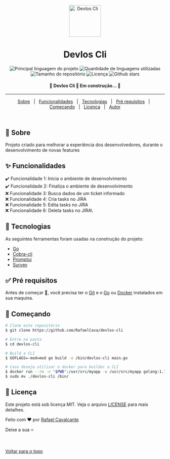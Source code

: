<div align="center" id="top"> 
  <img src="https://cdn.worldvectorlogo.com/logos/golang-gopher.svg" alt="Devlos Cli" style="width: 100px"/>
</div>

<h1 align="center">Devlos Cli</h1>

<p align="center">
  <img alt="Principal linguagem do projeto" src="https://img.shields.io/github/languages/top/RafaelCava/devlos-cli?color=56BEB8">

  <img alt="Quantidade de linguagens utilizadas" src="https://img.shields.io/github/languages/count/RafaelCava/devlos-cli?color=56BEB8">

  <img alt="Tamanho do repositório" src="https://img.shields.io/github/repo-size/RafaelCava/devlos-cli?color=56BEB8">

  <img alt="Licença" src="https://img.shields.io/github/license/RafaelCava/devlos-cli?color=56BEB8">

  <!-- <img alt="Github issues" src="https://img.shields.io/github/issues/RafaelCava/devlos-cli?color=56BEB8" /> -->

  <!-- <img alt="Github forks" src="https://img.shields.io/github/forks/RafaelCava/devlos-cli?color=56BEB8" /> -->

  <img alt="Github stars" src="https://img.shields.io/github/stars/RafaelCava/devlos-cli?color=56BEB8" />
</p>

<!-- Status -->

<h4 align="center"> 
	🚧  Devlos Cli 🚀 Em construção...  🚧
</h4> 

<hr>

<p align="center">
  <a href="#dart-sobre">Sobre</a> &#xa0; | &#xa0; 
  <a href="#sparkles-funcionalidades">Funcionalidades</a> &#xa0; | &#xa0;
  <a href="#rocket-tecnologias">Tecnologias</a> &#xa0; | &#xa0;
  <a href="#white_check_mark-pré-requisitos">Pré requisitos</a> &#xa0; | &#xa0;
  <a href="#checkered_flag-começando">Começando</a> &#xa0; | &#xa0;
  <a href="#memo-licença">Licença</a> &#xa0; | &#xa0;
  <a href="https://github.com/RafaelCava" target="_blank">Autor</a>
</p>

<br>

## :dart: Sobre ##

Projeto criado para melhorar a experiência dos desenvolvedores, durante o desenvolvimento de novas features

## :sparkles: Funcionalidades ##

:heavy_check_mark: Funcionalidade 1: Inicia o ambiente de desenvolvimento\
:heavy_check_mark: Funcionalidade 2: Finaliza o ambiente de desenvolvimento\
:x: Funcionalidade 3: Busca dados de um ticket informado\
:x: Funcionalidade 4: Cria tasks no JIRA\
:x: Funcionalidade 5: Edita tasks no JIRA\
:x: Funcionalidade 6: Deleta tasks no JIRA\
## :rocket: Tecnologias ##

As seguintes ferramentas foram usadas na construção do projeto:

- [Go](https://go.dev/)
- [Cobra-cli](https://github.com/spf13/cobra)
- [Promptui](https://github.com/manifoldco/promptui)
- [Survey](https://github.com/AlecAivazis/survey)

## :white_check_mark: Pré requisitos ##

Antes de começar :checkered_flag:, você precisa ter o [Git](https://git-scm.com) e o [Go](https://go.dev/) ou [Docker](https://www.docker.com/) instalados em sua maquina.

## :checkered_flag: Começando ##

```bash
# Clone este repositório
$ git clone https://github.com/RafaelCava/devlos-cli

# Entre na pasta
$ cd devlos-cli

# Build a CLI
$ GOFLAGS=-mod=mod go build -o /bin/devlos-cli main.go

# Caso deseje utilizar o docker para buildar a CLI
$ docker run --rm -v "$PWD":/usr/src/myapp -w /usr/src/myapp golang:1.19 go build -v
$ sudo mv ./devlos-cli /bin/
```

## :memo: Licença ##

Este projeto está sob licença MIT. Veja o arquivo [LICENSE](LICENSE) para mais detalhes.


Feito com :heart: por <a href="https://github.com/RafaelCava" target="_blank">Rafael Cavalcante</a>

Deixe a sua :star:

&#xa0;

<a href="#top">Voltar para o topo</a>
